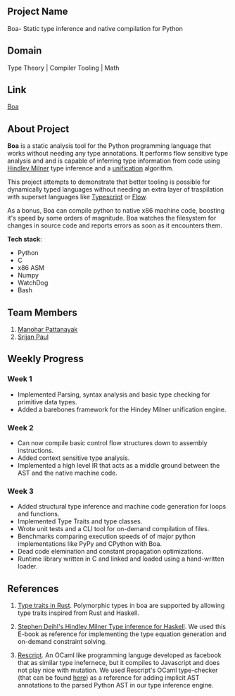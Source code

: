 ## Project Name
Boa- Static type inference and native compilation for Python

## Domain
Type Theory | Compiler Tooling | Math

## Link

[Boa](https://github.com/srijan-paul/Boa--compiling-python)

## About Project

**Boa** is a static analysis tool for the Python programming language that works without needing
any type annotations. It performs flow sensitive type analysis and and is capable of inferring type 
information from code using [Hindley Milner](https://en.wikipedia.org/wiki/Hindley%E2%80%93Milner_type_system) type inference and a [unification](https://en.wikipedia.org/wiki/Unification_(computer_science)) algorithm.

This project attempts to demonstrate that better tooling is possible for dynamically typed languages without
needing an extra layer of traspilation with superset languages like [Typescript](https://www.typescriptlang.org/) or [Flow](https://flow.org/).

As a bonus, Boa can compile python to native x86 machine code, boosting it's speed by some orders of magnitude.
Boa watches the filesystem for changes in source code and reports errors as soon as it encounters them.

**Tech stack**:

 - Python
 - C
 - x86 ASM
 - Numpy
 - WatchDog
 - Bash


## Team Members
 1. [Manohar Pattanayak](https://github.com/manoharbabun)
 2. [Srijan Paul](https://github.com/srijan-paul/)

## Weekly Progress

### Week 1
- Implemented Parsing, syntax analysis and basic type checking for primitive data types.
- Added a barebones framework for the Hindey Milner unification engine.

### Week 2
- Can now compile basic control flow structures down to assembly instructions.
- Added context sensitive type analysis.
- Implemented a high level IR that acts as a middle ground between the AST and the native machine code.

### Week 3
- Added structural type inference and machine code generation for loops and functions.
- Implemented Type Traits and type classes.
- Wrote unit tests and a CLI tool for on-demand compilation of files.
- Benchmarks comparing execution speeds of of major python implementations like PyPy and CPython with Boa.
- Dead code elemination and constant propagation optimizations.
- Runtime library written in C and linked and loaded using a hand-written loader.

## References
1. [Type traits in Rust](https://doc.rust-lang.org/book/ch10-02-traits.html). Polymorphic types in boa are supported
by allowing type traits inspired from Rust and Haskell.

2. [Stephen Deihl's Hindley Milner Type inference for Haskell](http://dev.stephendiehl.com/fun/006_hindley_milner.html).
We used this E-book as reference for implementing the type equation generation and on-demand constraint solving.

3. [Rescript](https://rescript-lang.org/). An OCaml like programming languge developed as facebook that as similar type inefernece, but it compiles to Javascript and does not play nice with mutation. We used Rescript's OCaml type-checker (that can be found [here](https://github.com/rescript-lang/ocaml/blob/7d45d126c85c6e1a43260132ac28e2e45f80ce42/typing/typedtree.ml)) as a
reference for adding implicit AST annotations to the parsed Python AST in our type inference engine.